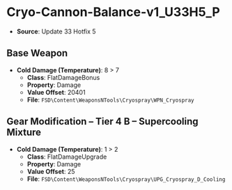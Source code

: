 # Cryo-Cannon-Balance-v1_U33H5_P
* **Source**: Update 33 Hotfix 5

## Base Weapon
* **Cold Damage (Temperature)**: 8 > 7
  * **Class**: FlatDamageBonus
  * **Property**: Damage
  * **Value Offset**: 20401
  * **File**: `FSD\Content\WeaponsNTools\Cryospray\WPN_Cryospray`

## Gear Modification – Tier 4 B – Supercooling Mixture
* **Cold Damage (Temperature)**: 1 > 2
  * **Class**: FlatDamageUpgrade
  * **Property**: Damage
  * **Value Offset**: 25
  * **File**: `FSD\Content\WeaponsNTools\Cryospray\UPG_Cryospray_D_Cooling`

